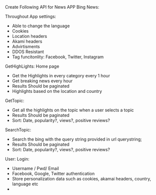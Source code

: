 Create Following API for News APP
Bing News:

Throughout App settings:
  - Able to change the language
  - Cookies
  - Location headers
  - Akami headers
  - Advirtisments
  - DDOS Resistant
  - Tag funcitonlity: Facebook, Twitter, Instagram


GetHighLights: Home page
  - Get the Highlights in every category every 1 hour
  - Get breaking news every hour
  - Results Should be paginated
  - Highlights based on the location and country

GetTopic:
  - Get all the highlights on the topic when a user selects a topic
  - Results Should be paginated
  - Sort: Date, popularity?, views?, positive reviews?

SearchTopic:
  - Search the bing with the query string provided in url querystring;
  - Results Should be paginated
  - Sort: Date, popularity?, views?, positive reviews?

User:
Login:
  - Username / Pwd/ Email
  - Facebook, Google, Twitter authentication
  - Store personalization data such as cookies, akamai headers, country, language etc
  - 

